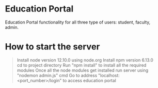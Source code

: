 # Education Portal
Education Portal functionality for all three type of users: student, faculty, admin. 

# How to start the server
> Install node version 12.10.0 using node.org
> Install npm version 6.13.0
> cd to project directory
> Run "npm install" to install all the required modules
> Once all the node modules get installed run server using "nodemon admin.js" cmd
> Go to address "localhost:<port_number>/login" to access education portal